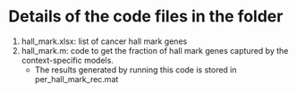 # Details of the code files in the folder

1) hall_mark.xlsx: list of cancer hall mark genes
2) hall_mark.m: code to get the fraction of hall mark genes captured by the context-specific models.
    - The results generated by running this code is stored in per_hall_mark_rec.mat